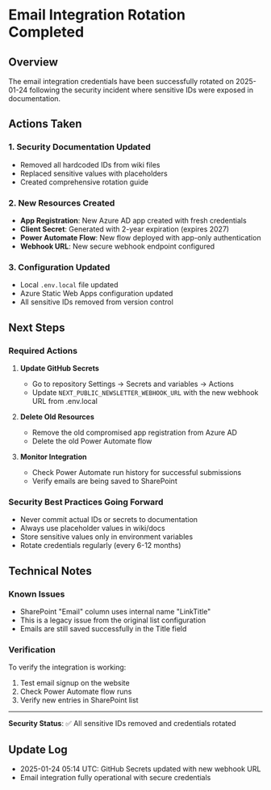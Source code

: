 # Email Integration Rotation Completed

## Overview
The email integration credentials have been successfully rotated on 2025-01-24 following the security incident where sensitive IDs were exposed in documentation.

## Actions Taken

### 1. Security Documentation Updated
- Removed all hardcoded IDs from wiki files
- Replaced sensitive values with placeholders
- Created comprehensive rotation guide

### 2. New Resources Created
- **App Registration**: New Azure AD app created with fresh credentials
- **Client Secret**: Generated with 2-year expiration (expires 2027)
- **Power Automate Flow**: New flow deployed with app-only authentication
- **Webhook URL**: New secure webhook endpoint configured

### 3. Configuration Updated
- Local `.env.local` file updated
- Azure Static Web Apps configuration updated
- All sensitive IDs removed from version control

## Next Steps

### Required Actions
1. **Update GitHub Secrets**
   - Go to repository Settings → Secrets and variables → Actions
   - Update `NEXT_PUBLIC_NEWSLETTER_WEBHOOK_URL` with the new webhook URL from .env.local

2. **Delete Old Resources**
   - Remove the old compromised app registration from Azure AD
   - Delete the old Power Automate flow

3. **Monitor Integration**
   - Check Power Automate run history for successful submissions
   - Verify emails are being saved to SharePoint

### Security Best Practices Going Forward
- Never commit actual IDs or secrets to documentation
- Always use placeholder values in wiki/docs
- Store sensitive values only in environment variables
- Rotate credentials regularly (every 6-12 months)

## Technical Notes

### Known Issues
- SharePoint "Email" column uses internal name "LinkTitle"
- This is a legacy issue from the original list configuration
- Emails are still saved successfully in the Title field

### Verification
To verify the integration is working:
1. Test email signup on the website
2. Check Power Automate flow runs
3. Verify new entries in SharePoint list

---

**Security Status**: ✅ All sensitive IDs removed and credentials rotated

## Update Log
- 2025-01-24 05:14 UTC: GitHub Secrets updated with new webhook URL
- Email integration fully operational with secure credentials